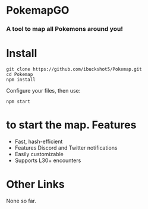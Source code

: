 # PokemapGO
### A tool to map all Pokemons around you!

Install
======
```
git clone https://github.com/ibuckshot5/Pokemap.git
cd Pokemap
npm install
```
Configure your files, then use:
```
npm start
```
to start the map.
Features
======
* Fast, hash-efficient
* Features Discord and Twitter notifications
* Easily customizable
* Supports L30+ encounters

Other Links
======
None so far.
